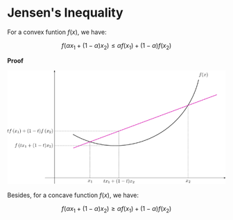 # Jensen's Inequality

For a convex funtion $`f(x)`$, we have:

$$f(\alpha x_1 + (1 - \alpha) x_2) \le \alpha f(x_1) + (1 - \alpha) f(x_2)$$

**Proof**

![Jensen's Inequality for convex function](Images/convex_jensen.png)

Besides, for a concave function $`f(x)`$, we have:

$$f(\alpha x_1 + (1 - \alpha) x_2) \ge \alpha f(x_1) + (1 - \alpha) f(x_2)$$


